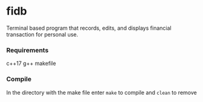 # fidb

Terminal based program that records, edits, and displays financial transaction for personal use.

### Requirements

c++17
g++
makefile

### Compile

In the directory with the make file enter `make` to compile and `clean` to remove

